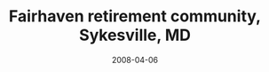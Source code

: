 ---
title: "Fairhaven retirement community, Sykesville, MD"
project_id: 
date: 2008-04-06
conference_id: ""
presenters:
   - peter_bandettini
summary: "<p>Fairhaven retirement community, Sykesville, MD</p>"
file: /assets/presentations/T223.ppt
filename: T223.ppt
layout: presentation
---
